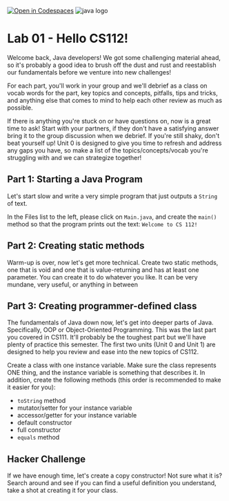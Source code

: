 [![Open in Codespaces](https://classroom.github.com/assets/launch-codespace-2972f46106e565e64193e422d61a12cf1da4916b45550586e14ef0a7c637dd04.svg)](https://classroom.github.com/open-in-codespaces?assignment_repo_id=19761760)
![java logo](instructions/java-logo-vector.png)
# Lab 01 - Hello CS112!
Welcome back, Java developers! We got some challenging material ahead, so it's probably a good idea to brush off the dust and rust and reestablish our fundamentals before we venture into new challenges!

For each part, you'll work in your group and we'll debrief as a class on vocab words for the part, key topics and concepts, pitfalls, tips and tricks, and anything else that comes to mind to help each other review as much as possible.

If there is anything you're stuck on or have questions on, now is a great time to ask! Start with your partners, if they don't have a satisfying answer bring it to the group discussion when we debrief. If you're still shaky, don't beat yourself up! Unit 0 is designed to give you time to refresh and address any gaps you have, so make a list of the topics/concepts/vocab you're struggling with and we can strategize together!


## Part 1: Starting a Java Program
Let's start slow and write a very simple program that just outputs a `String` of text.

In the Files list to the left, please click on `Main.java`, and create the `main()` method so that the program prints out the text: `Welcome to CS 112!`

## Part 2: Creating static methods
Warm-up is over, now let's get more technical. Create two static methods, one that is void and one that is value-returning and has at least one parameter. You can create it to do whatever you like. It can be very mundane, very useful, or anything in between

## Part 3: Creating programmer-defined class
The fundamentals of Java down now, let's get into deeper parts of Java. Specifically, OOP or Object-Oriented Programming. This was the last part you covered in CS111. It'll probably be the toughest part but we'll have plenty of practice this semester. The first two units (Unit 0 and Unit 1) are designed to help you review and ease into the new topics of CS112.

Create a class with one instance variable. Make sure the class represents ONE thing, and the instance variable is something that describes it. In addition, create the following methods (this order is recommended to make it easier for you):
- `toString` method
- mutator/setter for your instance variable
- accessor/getter for your instance variable
- default constructor
- full constructor
- `equals` method

## Hacker Challenge
If we have enough time, let's create a copy constructor! Not sure what it is? Search around and see if you can find a useful definition you understand, take a shot at creating it for your class.
